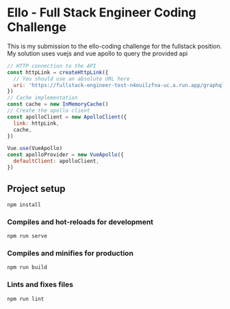 # Ello - Full Stack Engineer Coding Challenge
This is my submission to the ello-coding challenge for the fullstack position. My solution uses vuejs and vue apollo to query the provided api

```javascript
// HTTP connection to the API
const httpLink = createHttpLink({
  // You should use an absolute URL here
  uri: 'https://fullstack-engineer-test-n4ouilzfna-uc.a.run.app/graphql',
})
// Cache implementation
const cache = new InMemoryCache()
// Create the apollo client
const apolloClient = new ApolloClient({
  link: httpLink,
  cache,
})

Vue.use(VueApollo)
const apolloProvider = new VueApollo({
  defaultClient: apolloClient,
})
```
## Project setup
```
npm install
```

### Compiles and hot-reloads for development
```
npm run serve
```

### Compiles and minifies for production
```
npm run build
```

### Lints and fixes files
```
npm run lint
```


